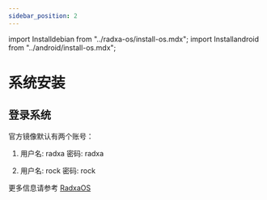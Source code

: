 ```yaml
---
sidebar_position: 2
---
```


import Installdebian from "../radxa-os/install-os.mdx";
import Installandroid from "../android/install-os.mdx";

# 系统安装

<Tabs queryString="target">
  <TabItem value="Radxa-OS" label="Radxa-os">

<Installdebian />

  </TabItem>
  <TabItem value="Android" label="Android">

<Installandroid />

  </TabItem>
</Tabs>

## 登录系统

官方镜像默认有两个账号：

1. 用户名: radxa 密码: radxa

2. 用户名: rock 密码: rock

更多信息请参考 [RadxaOS](../radxa-os)
